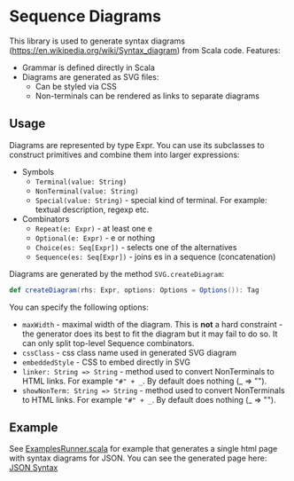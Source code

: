 Sequence Diagrams
=======

This library is used to generate syntax diagrams (https://en.wikipedia.org/wiki/Syntax_diagram) from Scala code. 
Features:
* Grammar is defined directly in Scala
* Diagrams are generated as SVG files:
  * Can be styled via CSS
  * Non-terminals can be rendered as links to separate diagrams 
  
Usage
-----

Diagrams are represented by type Expr. You can use its subclasses 
to construct primitives and combine them into larger expressions:
* Symbols
  * `Terminal(value: String)`
  * `NonTerminal(value: String)`
  * `Special(value: String)` - special kind of terminal. For example: textual description, regexp etc.
* Combinators
  * `Repeat(e: Expr)` - at least one e
  * `Optional(e: Expr)` - e or nothing
  * `Choice(es: Seq[Expr])` - selects one of the alternatives
  * `Sequence(es: Seq[Expr])` - joins es in a sequence (concatenation)

Diagrams are generated by the method `SVG.createDiagram`:
```scala
def createDiagram(rhs: Expr, options: Options = Options()): Tag
```

You can specify the following options:
* `maxWidth` - maximal width of the diagram. This is **not** a hard constraint - the generator does its best to fit the diagram but it may fail to do so. It can only split top-level Sequence combinators.
* `cssClass` - css class name used in generated SVG diagram
* `embeddedStyle` - CSS to embed directly in SVG
* `linker: String => String` - method used to convert NonTerminals to HTML links. For example `"#" + _`. By default does nothing (_ => "").
* `showNonTerm: String => String` - method used to convert NonTerminals to HTML links. For example `"#" + _`. By default does nothing (_ => "").

Example
-------

See [ExamplesRunner.scala](src/test/scala/com/github/sheliaklyr/ebnf/ExamplesRunner.scala) 
for example that generates a single html page with syntax diagrams for JSON. 
You can see the generated page here: 
[JSON Syntax](https://sheliaklyr.github.io/syntax-diagrams/) 